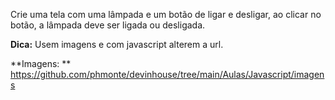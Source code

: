 Crie uma tela com uma lâmpada e um botão de ligar e desligar, ao clicar no botão, a lâmpada deve ser ligada ou desligada.

**Dica:** Usem imagens e com javascript alterem a url.

**Imagens: ** 
https://github.com/phmonte/devinhouse/tree/main/Aulas/Javascript/imagens